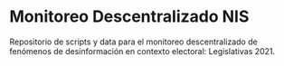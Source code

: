 # Monitoreo Descentralizado NIS
Repositorio de scripts y data para el monitoreo descentralizado de fenómenos de desinformación en contexto electoral: Legislativas 2021.
